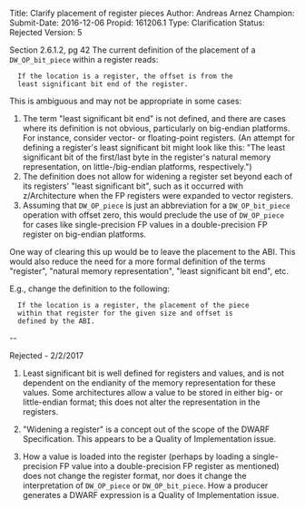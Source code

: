 Title:       Clarify placement of register pieces
Author:      Andreas Arnez
Champion:    
Submit-Date: 2016-12-06
Propid:      161206.1
Type:        Clarification
Status:      Rejected
Version:     5

Section 2.6.1.2, pg 42
The current definition of the placement of a `DW_OP_bit_piece` within a
register reads:

      If the location is a register, the offset is from the
      least significant bit end of the register.

This is ambiguous and may not be appropriate in some cases:

1. The term "least significant bit end" is not defined, and there are
   cases where its definition is not obvious, particularly on
   big-endian platforms.  For instance, consider vector- or
   floating-point registers.  (An attempt for defining a register's
   least significant bit might look like this: "The least significant
   bit of the first/last byte in the register's natural memory
   representation, on little-/big-endian platforms, respectively.")
2. The definition does not allow for widening a register set beyond
   each of its registers' "least significant bit", such as it occurred
   with z/Architecture when the FP registers were expanded to vector
   registers.
3. Assuming that `DW_OP_piece` is just an abbreviation for a
   `DW_OP_bit_piece` operation with offset zero, this would preclude the
   use of `DW_OP_piece` for cases like single-precision FP values in a
   double-precision FP register on big-endian platforms.

One way of clearing this up would be to leave the placement to the
ABI.  This would also reduce the need for a more formal definition of
the terms "register", "natural memory representation", "least
significant bit end", etc.

E.g., change the definition to the following:

      If the location is a register, the placement of the piece
      within that register for the given size and offset is
      defined by the ABI.

--

Rejected - 2/2/2017

1.  Least significant bit is well defined for registers and values,
and is not dependent on the endianity of the memory representation
for these values.  Some architectures allow a value to be stored
in either big- or little-endian format; this does not alter the
representation in the registers.

2.  "Widening a register" is a concept out of the scope of the
DWARF Specification.  This appears to be a Quality of Implementation
issue.

3.  How a value is loaded into the register (perhaps by loading a
single-precision FP value into a double-precision FP register as
mentioned) does not change the register format, nor does it change
the interpretation of `DW_OP_piece` or `DW_OP_bit_piece`.  How a
producer generates a DWARF expression is a Quality of Implementation
issue. 
